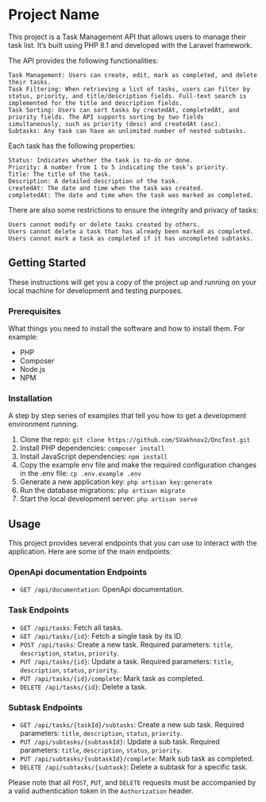 # Project Name

This project is a Task Management API that allows users to manage their task list. It’s built using PHP 8.1 and developed with the Laravel framework.

The API provides the following functionalities:

    Task Management: Users can create, edit, mark as completed, and delete their tasks.
    Task Filtering: When retrieving a list of tasks, users can filter by status, priority, and title/description fields. Full-text search is implemented for the title and description fields.
    Task Sorting: Users can sort tasks by createdAt, completedAt, and priority fields. The API supports sorting by two fields simultaneously, such as priority (desc) and createdAt (asc).
    Subtasks: Any task can have an unlimited number of nested subtasks.

Each task has the following properties:

    Status: Indicates whether the task is to-do or done.
    Priority: A number from 1 to 5 indicating the task’s priority.
    Title: The title of the task.
    Description: A detailed description of the task.
    createdAt: The date and time when the task was created.
    completedAt: The date and time when the task was marked as completed.

There are also some restrictions to ensure the integrity and privacy of tasks:

    Users cannot modify or delete tasks created by others.
    Users cannot delete a task that has already been marked as completed.
    Users cannot mark a task as completed if it has uncompleted subtasks.

## Getting Started

These instructions will get you a copy of the project up and running on your local machine for development and testing purposes.

### Prerequisites

What things you need to install the software and how to install them. For example:

- PHP
- Composer
- Node.js
- NPM

### Installation

A step by step series of examples that tell you how to get a development environment running.

1. Clone the repo: `git clone https://github.com/SVakhnov2/DncTest.git`
2. Install PHP dependencies: `composer install`
3. Install JavaScript dependencies: `npm install`
4. Copy the example env file and make the required configuration changes in the .env file: `cp .env.example .env`
5. Generate a new application key: `php artisan key:generate`
6. Run the database migrations: `php artisan migrate`
7. Start the local development server: `php artisan serve`

## Usage

This project provides several endpoints that you can use to interact with the application. Here are some of the main endpoints:

### OpenApi documentation Endpoints

- `GET /api/documentation`: OpenApi documentation.

### Task Endpoints

- `GET /api/tasks`: Fetch all tasks.
- `GET /api/tasks/{id}`: Fetch a single task by its ID.
- `POST /api/tasks`: Create a new task. Required parameters: `title`, `description`, `status`, `priority`.
- `PUT /api/tasks/{id}`: Update a task. Required parameters: `title`, `description`, `status`, `priority`.
- `PUT /api/tasks/{id}/complete`: Mark task as completed.
- `DELETE /api/tasks/{id}`: Delete a task.

### Subtask Endpoints

- `GET /api/tasks/{taskId}/subtasks`: Create a new sub task. Required parameters: `title`, `description`, `status`, `priority`. 
- `PUT /api/subtasks/{subtaskId}`: Update a sub task. Required parameters: `title`, `description`, `status`, `priority`.
- `PUT /api/subtasks/{subtaskId}/complete`: Mark sub task as completed.
- `DELETE /api/subtasks/{subtask}`: Delete a subtask for a specific task.

Please note that all `POST`, `PUT`, and `DELETE` requests must be accompanied by a valid authentication token in the `Authorization` header.